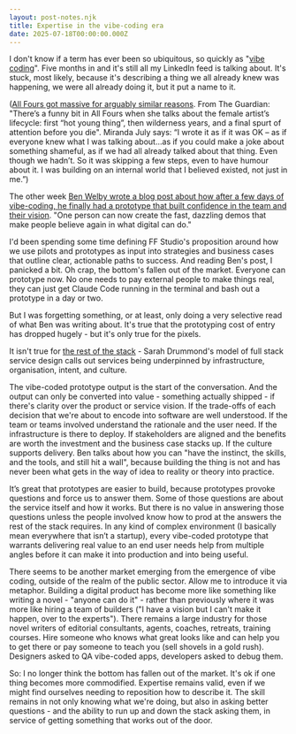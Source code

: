 ```yaml
---
layout: post-notes.njk
title: Expertise in the vibe-coding era
date: 2025-07-18T00:00:00.000Z
---
```



I don't know if a term has ever been so ubiquitous, so quickly as "[vibe coding](https://x.com/karpathy/status/1886192184808149383?lang=en)". Five months in and it's still all my LinkedIn feed is talking about. It's stuck, most likely, because it's describing a thing we all already knew was happening, we were all already doing it, but it put a name to it.

([All Fours got massive for arguably similar reasons](https://www.theguardian.com/film/2025/jun/14/all-fours-author-miranda-july-interview-sex-power-and-giving-women-permission-to-blow-up-their-lives). From The Guardian: "There’s a funny bit in All Fours when she talks about the female artist’s lifecycle: first “hot young thing”, then wilderness years, and a final spurt of attention before you die". Miranda July says: “I wrote it as if it was OK – as if everyone knew what I was talking about...as if you could make a joke about something shameful, as if we had all already talked about that thing. Even though we hadn’t. So it was skipping a few steps, even to have humour about it. I was building on an internal world that I believed existed, not just in me.”)

The other week [Ben Welby wrote a blog post about how after a few days of vibe-coding, he finally had a prototype that built confidence in the team and their vision](https://bm.wel.by/2025/06/03/vibe-coding-fireworks-and-the-mortar-of-government/). "One person can now create the fast, dazzling demos that make people believe again in what digital can do."

I'd been spending some time defining FF Studio's proposition around how we use pilots and prototypes as input into strategies and business cases that outline clear, actionable paths to success. And reading Ben's post, I panicked a bit. Oh crap, the bottom's fallen out of the market. Everyone can prototype now. No one needs to pay external people to make things real, they can just get Claude Code running in the terminal and bash out a prototype in a day or two.

But I was forgetting something, or at least, only doing a very selective read of what Ben was writing about. It's true that the prototyping cost of entry has dropped hugely - but it's only true for the pixels.

It isn't true for [the rest of the stack](https://sarah-drummond.com/full-stack-service-design/) - Sarah Drummond's model of full stack service design calls out services being underpinned by infrastructure, organisation, intent, and culture.

The vibe-coded prototype output is the start of the conversation. And the output can only be converted into value - something actually shipped - if there's clarity over the product or service vision. If the trade-offs of each decision that we're about to encode into software are well understood. If the team or teams involved understand the rationale and the user need. If the infrastructure is there to deploy. If stakeholders are aligned and the benefits are worth the investment and the business case stacks up. If the culture supports delivery. Ben talks about how you can "have the instinct, the skills, and the tools, and still hit a wall", because building the thing is not and has never been what gets in the way of idea to reality or theory into practice.

It’s great that prototypes are easier to build, because prototypes provoke questions and force us to answer them. Some of those questions are about the service itself and how it works. But there is no value in answering those questions unless the people involved know how to prod at the answers the rest of the stack requires. In any kind of complex environment (I basically mean everywhere that isn’t a startup), every vibe-coded prototype that warrants delivering real value to an end user needs help from multiple angles before it can make it into production and into being useful.

There seems to be another market emerging from the emergence of vibe coding, outside of the realm of the public sector. Allow me to introduce it via metaphor. Building a digital product has become more like something like writing a novel - "anyone can do it" - rather than previously where it was more like hiring a team of builders ("I have a vision but I can't make it happen, over to the experts"). There remains a large industry for those novel writers of editorial consultants, agents, coaches, retreats, training courses. Hire someone who knows what great looks like and can help you to get there or pay someone to teach you (sell shovels in a gold rush). Designers asked to QA vibe-coded apps, developers asked to debug them.

So: I no longer think the bottom has fallen out of the market. It's ok if one thing becomes more commodified. Expertise remains valid, even if we might find ourselves needing to reposition how to describe it. The skill remains in not only knowing what we're doing, but also in asking better questions - and the ability to run up and down the stack asking them, in service of getting something that works out of the door. 
